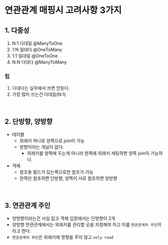# 연관관계 매핑시 고려사항 3가지

## 1. 다중성

1. N:1 다대일 @ManyToOne
2. 1:N 일대다 @OneToMany
3. 1:1 일대일 @OneToOne
4. N:N 다대다 @ManyToMany

### 팁
1. 다대다는 실무에서 쓰면 안된다.
2. 가장 많이 쓰는건 다대일(N:1)

<br>

## 2. 단방향, 양방향

- 테이블
   - 외래키 하나로 양쪽으로 join이 가능
   - 방향이라는 개념이 없다.
     - 외래키를 양쪽에 두는게 아니라 한쪽에 외래키 세팅하면 양쪽 join이 가능하다.
- 객체
  - 참조용 필드가 있는쪽으로만 참조가 가능
  - 한쪽만 참조하면 단방향, 양쪽이 서로 참조하면 양방향

<br>

## 3. 연관관계 주인
- 양방향이라는건 사실 없고 객체 입장에서는 단방향이 2개
- 양방향 연관관계에서는 외래키를 관리할 곳을 지정해야 하고 이를 `연관관계의 주인`이라고 한다.
- `연관관계의 하인`은 외래키에 영향을 주지 않고 `only read`
